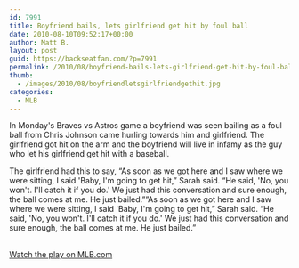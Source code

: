 ```yaml
---
id: 7991
title: Boyfriend bails, lets girlfriend get hit by foul ball
date: 2010-08-10T09:52:17+00:00
author: Matt B.
layout: post
guid: https://backseatfan.com/?p=7991
permalink: /2010/08/boyfriend-bails-lets-girlfriend-get-hit-by-foul-ball/
thumb:
  - /images/2010/08/boyfriendletsgirlfriendgethit.jpg
categories:
  - MLB
---
```


<div class="entry">
  <p>
    In Monday's Braves vs Astros game a boyfriend was seen bailing as a foul ball from Chris Johnson came hurling towards him and girlfriend. The girlfriend got hit on the arm and the boyfriend will live in infamy as the guy who let his girlfriend get hit with a baseball.
  </p>

  <p>
    The girlfriend had this to say, &#8220;As soon as we got here and I saw where we were sitting, I said 'Baby, I'm going to get hit,&#8221; Sarah said. &#8220;He said, 'No, you won't. I'll catch it if you do.' We just had this conversation and sure enough, the ball comes at me. He just bailed.&#8221;&#8221;As soon as we got here and I saw where we were sitting, I said 'Baby, I'm going to get hit,&#8221; Sarah said. &#8220;He said, 'No, you won't. I'll catch it if you do.' We just had this conversation and sure enough, the ball comes at me. He just bailed.&#8221;
  </p>

  <p>
    <br /> <a href="http://us.lrd.yahoo.com/_ylt=AgpXLDeS.VEurcJlKR2Im6yrO4d4/SIG=127ufrk7p/**http%3A//houston.astros.mlb.com/video/play.jsp%3Fcontent_id=10798761">Watch the play on MLB.com</a>
  </p>
</div>
